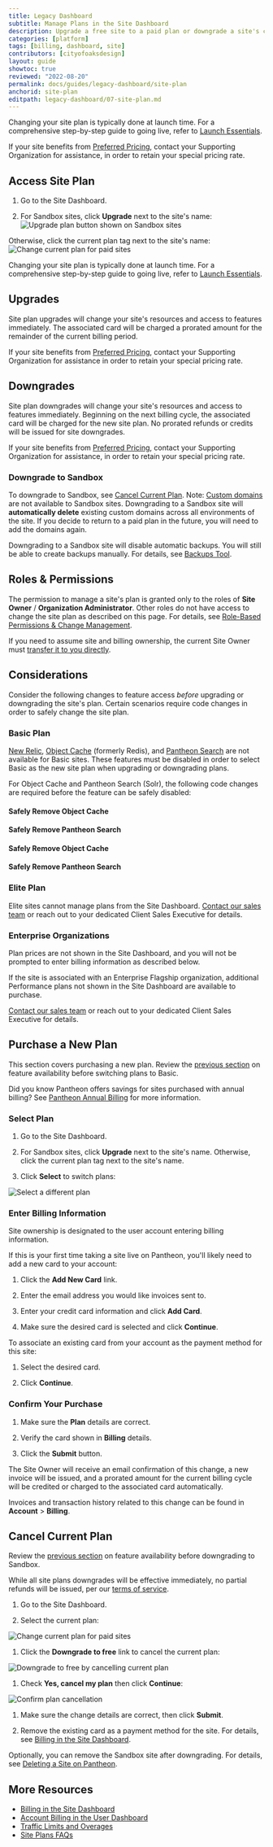 ```yaml
---
title: Legacy Dashboard
subtitle: Manage Plans in the Site Dashboard
description: Upgrade a free site to a paid plan or downgrade a site's current plan within the Site Dashboard.
categories: [platform]
tags: [billing, dashboard, site]
contributors: [cityofoaksdesign]
layout: guide
showtoc: true
reviewed: "2022-08-20"
permalink: docs/guides/legacy-dashboard/site-plan
anchorid: site-plan
editpath: legacy-dashboard/07-site-plan.md
---
```


Changing your site plan is typically done at launch time. For a comprehensive step-by-step guide to going live, refer to [Launch Essentials](/guides/launch).

If your site benefits from [Preferred Pricing](https://pantheon.io/plans/agency-preferred-pricing), contact your Supporting Organization for assistance, in order to retain your special pricing rate.

## Access Site Plan

1. Go to the Site Dashboard.

1. For Sandbox sites, click **Upgrade** next to the site's name:
  ![Upgrade plan button shown on Sandbox sites](../../../images/dashboard/upgrade-plan.png)

  Otherwise, click the current plan tag next to the site's name:
  ![Change current plan for paid sites](../../../images/dashboard/change-plan.png)

<Alert title="Note" type="info">

Changing your site plan is typically done at launch time. For a comprehensive step-by-step guide to going live, refer to [Launch Essentials](/guides/launch).

</Alert>

## Upgrades

Site plan upgrades will change your site's resources and access to features immediately. The associated card will be charged a prorated amount for the remainder of the current billing period.

If your site benefits from [Preferred Pricing](https://pantheon.io/plans/agency-preferred-pricing?docs), contact your Supporting Organization for assistance in order to retain your special pricing rate.

## Downgrades

Site plan downgrades will change your site's resources and access to features immediately. Beginning on the next billing cycle, the associated card will be charged for the new site plan. No prorated refunds or credits will be issued for site downgrades.

If your site benefits from [Preferred Pricing](https://pantheon.io/plans/agency-preferred-pricing?docs), contact your Supporting Organization for assistance, in order to retain your special pricing rate.

### Downgrade to Sandbox

To downgrade to Sandbox, see [Cancel Current Plan](/guides/legacy-dashboard/site-plan#cancel-current-plan). Note: [Custom domains](/guides/domains) are not available to Sandbox sites. Downgrading to a Sandbox site will **automatically delete** existing custom domains across all environments of the site. If you decide to return to a paid plan in the future, you will need to add the domains again.

Downgrading to a Sandbox site will disable automatic backups. You will still be able to create backups manually. For details, see [Backups Tool](/backups).

## Roles & Permissions

The permission to manage a site's plan is granted only to the roles of **Site Owner** / **Organization Administrator**. Other roles do not have access to change the site plan as described on this page. For details, see [Role-Based Permissions & Change Management](/change-management/#site-level-roles-and-permissions).

<Alert title="Note" type="info">

If you need to assume site and billing ownership, the current Site Owner must [transfer it to you directly](/guides/legacy-dashboard/site-billing#transfer-ownership-and-billing-for-this-site).

</Alert>

## Considerations

Consider the following changes to feature access _before_ upgrading or downgrading the site's plan. Certain scenarios require code changes in order to safely change the site plan.

### Basic Plan

[New Relic](/guides/new-relic), [Object Cache](/object-cache) (formerly Redis), and [Pantheon Search](/solr) are not available for Basic sites. These features must be disabled in order to select Basic as the new site plan when upgrading or downgrading plans.

For Object Cache and Pantheon Search (Solr), the following code changes are required before the feature can be safely disabled:

<TabList>

<Tab title="WordPress" id="wp-id" active={true}>

#### Safely Remove Object Cache

<Partial file="remove-addons/wp-redis.md" />

#### Safely Remove Pantheon Search

<Partial file="remove-addons/wp-solr.md" />

</Tab>

<Tab title="Drupal 7" id="d7-id">

#### Safely Remove Object Cache

<Partial file="remove-addons/drupal-redis.md" />

#### Safely Remove Pantheon Search

<Partial file="remove-addons/d7-solr.md" />

</Tab>

</TabList>

### Elite Plan

Elite sites cannot manage plans from the Site Dashboard. [Contact our sales team](https://pantheon.io/contact-us) or reach out to your dedicated Client Sales Executive for details.

### Enterprise Organizations

Plan prices are not shown in the Site Dashboard, and you will not be prompted to enter billing information as described below.

If the site is associated with an Enterprise Flagship organization, additional Performance plans not shown in the Site Dashboard are available to purchase.

[Contact our sales team](https://pantheon.io/contact-us) or reach out to your dedicated Client Sales Executive for details.

## Purchase a New Plan

This section covers purchasing a new plan. Review the [previous section](#basic-plan) on feature availability before switching plans to Basic.

<Alert title="Note" type="info">

Did you know Pantheon offers savings for sites purchased with annual billing? See [Pantheon Annual Billing](/annual-billing) for more information.

</Alert>

### Select Plan

1. Go to the Site Dashboard.

1. For Sandbox sites, click **Upgrade** next to the site's name. Otherwise, click the current plan tag next to the site's name.

1. Click **Select** to switch plans:

 ![Select a different plan](../../../images/dashboard/select-plan.png)

### Enter Billing Information

Site ownership is designated to the user account entering billing information.

<TabList>

<Tab title="Add New Card" id="add-cc-id" active={true}>

If this is your first time taking a site live on Pantheon, you'll likely need to add a new card to your account:

1. Click the **<span class="glyphicon glyphicon-plus"></span> Add New Card** link.

1. Enter the email address you would like invoices sent to.

1. Enter your credit card information and click **Add Card**.

1. Make sure the desired card is selected and click **Continue**.

</Tab>

<Tab title="Select Existing Card" id="existing-cc-id">

To associate an existing card from your account as the payment method for this site:

1. Select the desired card.

1. Click **Continue**.

</Tab>

<Tab title="Send a Request" id="request-payment-id">

<Partial file="transfer-ownership-billing-intro.md" />
<Partial file="transfer-ownership-billing-steps.md" />

</Tab>

</TabList>

### Confirm Your Purchase

1. Make sure the **Plan** details are correct.

1. Verify the card shown in **Billing** details.

1. Click the **Submit** button.

The Site Owner will receive an email confirmation of this change, a new invoice will be issued, and a prorated amount for the current billing cycle will be credited or charged to the associated card automatically.

Invoices and transaction history related to this change can be found in **<span class="glyphicons glyphicons-cogwheel"></span> Account** > **Billing**.

## Cancel Current Plan

Review the [previous section](#sandbox) on feature availability before downgrading to Sandbox.

<Alert title="Note" type="info" >

While all site plans downgrades will be effective immediately, no partial refunds will be issued, per our [terms of service](https://pantheon.io/terms-of-service#tos-11).

</Alert>

1. Go to the Site Dashboard.

1. Select the current plan:

 ![Change current plan for paid sites](../../../images/dashboard/change-plan.png)

1. Click the **Downgrade to free** link to cancel the current plan:

 ![Downgrade to free by cancelling current plan](../../../images/dashboard/cancel-plan.png)

1. Check **Yes, cancel my plan** then click **Continue**:

 ![Confirm plan cancellation](../../../images/dashboard/confirm-cancellation.png)

1. Make sure the change details are correct, then click **Submit**.

1. Remove the existing card as a payment method for the site. For details, see [Billing in the Site Dashboard](/guides/legacy-dashboard/site-billing/#do-not-bill-this-site-to-a-card).

Optionally, you can remove the Sandbox site after downgrading. For details, see [Deleting a Site on Pantheon](/delete-site).

## More Resources

- [Billing in the Site Dashboard](/guides/legacy-dashboard/site-billing)
- [Account Billing in the User Dashboard](/guides/legacy-dashboard/account-billing)
- [Traffic Limits and Overages](/traffic-limits)
- [Site Plans FAQs](/site-plans-faq)